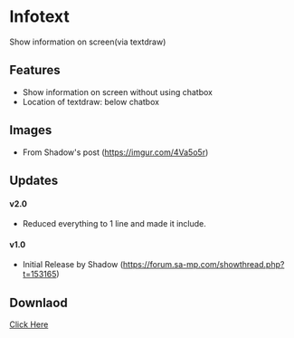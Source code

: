 # Infotext
Show information on screen(via textdraw)

## Features
- Show information on screen without using chatbox
- Location of textdraw: below chatbox

## Images
- From Shadow's post (https://imgur.com/4Va5o5r)

## Updates
#### v2.0
- Reduced everything to 1 line and made it include.

#### v1.0
- Initial Release by Shadow (https://forum.sa-mp.com/showthread.php?t=153165)

## Downlaod
<a href ="https://github.com/siddharthamks/Infotext/releases">Click Here</a>
